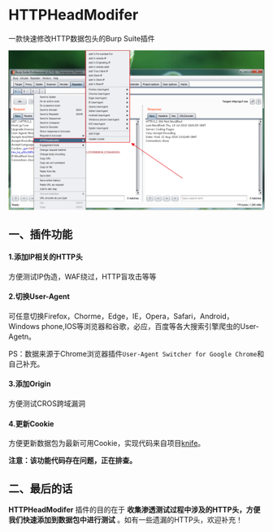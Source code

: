 # HTTPHeadModifer
一款快速修改HTTP数据包头的Burp Suite插件

![HTTPHeadModifer插件菜单](doc/HTTPHeadModifer.png)

## 一、插件功能
#### 1.添加IP相关的HTTP头
方便测试IP伪造，WAF绕过，HTTP盲攻击等等

#### 2.切换User-Agent
可任意切换Firefox，Chorme，Edge，IE，Opera，Safari，Android，Windows phone,IOS等浏览器和谷歌，必应，百度等各大搜索引擎爬虫的User-Agetn。

PS：数据来源于Chrome浏览器插件`User-Agent Switcher for Google Chrome`和自己补充。

#### 3.添加Origin
方便测试CROS跨域漏洞

#### 4.更新Cookie
方便更新数据包为最新可用Cookie，实现代码来自项目[knife](https://github.com/bit4woo/knife)。

**注意：该功能代码存在问题，正在排查。**

## 二、最后的话
**HTTPHeadModifer** 插件的目的在于 **收集渗透测试过程中涉及的HTTP头，方便我们快速添加到数据包中进行测试** 。如有一些遗漏的HTTP头，欢迎补充！